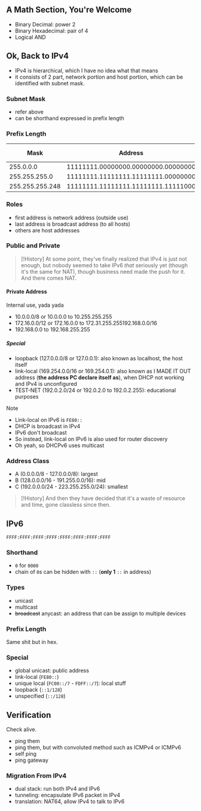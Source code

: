 ## A Math Section, You're Welcome

- Binary Decimal: power 2
- Binary Hexadecimal: pair of 4
- Logical AND

## Ok, Back to IPv4

- IPv4 is hierarchical, which I have no idea what that means
- it consists of 2 part, network portion and host portion, which can be identified with subnet mask.

### Subnet Mask

- refer above
- can be shorthand expressed in prefix length

### Prefix Length

| Mask | Address | Prefix Length |
| --- | --- | --- | 
| 255.0.0.0 | 11111111.00000000.00000000.00000000 | /8 |  
| 255.255.255.0 | 11111111.11111111.11111111.00000000 | /24 |  
| 255.255.255.248 | 11111111.11111111.11111111.11111000 | /29 | 

### Roles

- first address is network address (outside use)
- last address is broadcast address (to all hosts)
- others are host addresses

### Public and Private

> [!History]
> At some point, they've finally realized that IPv4 is just not enough, but nobody seemed to take IPv6 _that_ seriously yet (though it's the same for NAT), though business need made the push for it. And there comes NAT.

#### Private Address

Internal use, yada yada

- 10.0.0.0/8 or 10.0.0.0 to 10.255.255.255
- 172.16.0.0/12 or 172.16.0.0 to 172.31.255.255192.168.0.0/16
- 192.168.0.0 to 192.168.255.255

##### Special

- loopback (127.0.0.0/8 or 127.0.0.1): also known as localhost, the host itself
- link-local (169.254.0.0/16 or 169.254.0.1): also known as I MADE IT OUT address (**the address PC declare itself as**), when DHCP not working and IPv4 is unconfigured
- TEST-NET (192.0.2.0/24 or 192.0.2.0 to 192.0.2.255): educational purposes

> [!Note]
> - Link-local on IPv6 is `FE80::` 
> - DHCP is broadcast in IPv4
> - IPv6 don't broadcast
> - So instead, link-local on IPv6 is also used for router discovery
> - Oh yeah, so DHCPv6 uses multicast 

### Address Class

- A (0.0.0.0/8 - 127.0.0.0/8): largest
- B (128.0.0.0/16 - 191.255.0.0/16): mid
- C (192.0.0.0/24 - 223.255.255.0/24): smallest

> [!History]
> And then they have decided that it's a waste of resource and time, gone classless since then.

## IPv6

```
FFFF:FFFF:FFFF:FFFF:FFFF:FFFF:FFFF:FFFF
```

### Shorthand

- `0` for `0000`
- chain of `0`s can be hidden with `::` (**only 1** `::` in address)

### Types

- unicast
- multicast
- ~~broadcast~~ anycast: an address that can be assign to multiple devices

### Prefix Length

Same shit but in hex.

### Special

- global unicast: public address
- link-local (`FE80::`)
- unique local (`FC00::/7` - `FDFF::/7`): local stuff
- loopback (`::1/128`)
- unspecified (`::/128`)

## Verification

Check alive.

- ping them
- ping them, but with convoluted method such as ICMPv4 or ICMPv6
- self ping
- ping gateway 

### Migration From IPv4

- dual stack: run both IPv4 and IPv6
- tunneling: encapsulate IPv6 packet in IPv4
- translation: NAT64, allow IPv4 to talk to IPv6
